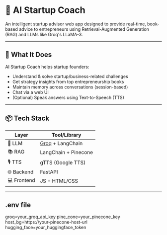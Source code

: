 
# 🚀 AI Startup Coach

An intelligent startup advisor web app designed to provide real-time, book-based advice to entrepreneurs using Retrieval-Augmented Generation (RAG) and LLMs like Groq's LLaMA-3.

---

## 🧠 What It Does

AI Startup Coach helps startup founders:
- Understand & solve startup/business-related challenges
- Get strategy insights from top entrepreneurship books
- Maintain memory across conversations (session-based)
- Chat via a web UI
- (Optional) Speak answers using Text-to-Speech (TTS)

---

## 📦 Tech Stack

| Layer        | Tool/Library                            |
|--------------|-----------------------------------------|
| 🧠 LLM        | [Groq](https://groq.com/) + LangChain   |
| 📚 RAG        | LangChain + Pinecone                    |
| 🎙️ TTS       | gTTS (Google TTS)        |
| 🌐 Backend   | FastAPI                                 |
| 💻 Frontend  | JS + HTML/CSS                   |

---

## .env file
groq=your_groq_api_key
pine_cone=your_pinecone_key
host_bg=https://your-pinecone-host-url
hugging_face=your_huggingface_token


